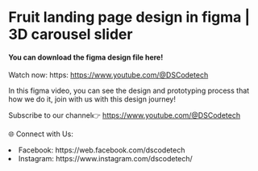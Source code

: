 # Fruit landing page design in figma | 3D carousel slider

<h4>You can download the figma design file here!</h4>

Watch now: https: https://www.youtube.com/@DSCodetech

<p>In this figma video, you can see the design and prototyping process that how we do it, join with us with this design journey!</p>

Subscribe to our channel👉 https://www.youtube.com/@DSCodetech


🌐 Connect with Us:

<li>Facebook: https://web.facebook.com/dscodetech</li>
<li>Instagram: https://www.instagram.com/dscodetech/</li>
